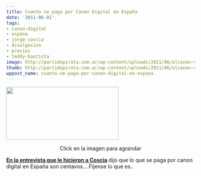 ```yaml
---
title: Cuanto se paga por Canon Digital en España
date: '2011-06-01'
tags:
- canon-digital
- espana
- jorge-coscia
- divulgacion
- precios
- teddy-bautista
image: http://partidopirata.com.ar/wp-content/uploads/2011/06/elcanon-valores.jpg
thumb: http://partidopirata.com.ar/wp-content/uploads/2011/06/elcanon-valores.jpg
wppost_name: cuanto-se-paga-por-canon-digital-en-espana
---
```


<a href="http://partidopirata.com.ar/wp-content/uploads/2011/06/elcanon-valores.jpg"><img class="aligncenter size-medium wp-image-1090" title="elcanon-valores" src="http://partidopirata.com.ar/wp-content/uploads/2011/06/elcanon-valores-300x141.jpg" alt="" width="300" height="141" /></a><strong> </strong>
<p style="text-align: center;">Click en la imagen para agrandar</p>
<strong><a href="http://partidopirata.com.ar/1079/el-encuentro-del-mica-y-lo-que-se-viene-hacer-un-plan-para-resistir/">En la entrevista que le hicieron a Coscia</a> </strong>dijo que lo que se paga por canon digital en España son centavos....Fíjense lo que es..
